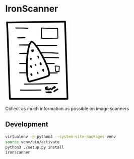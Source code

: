 # IronScanner

![Logo](src/ironscanner/logo.png)

Collect as much information as possible on image scanners

## Development

```sh
virtualenv -p python3 --system-site-packages venv
source venv/bin/activate
python3 ./setup.py install
ironscanner
```
